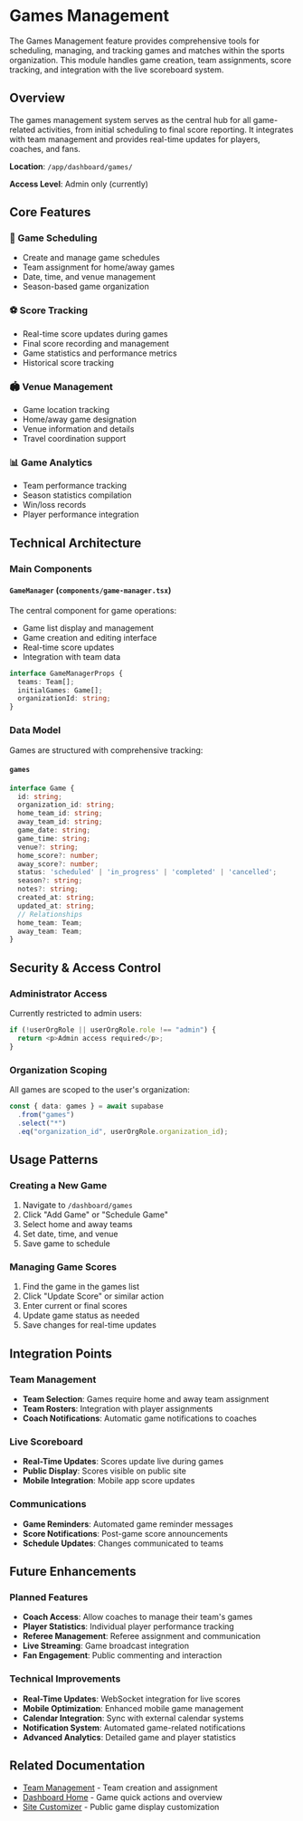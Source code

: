 # Games Management

The Games Management feature provides comprehensive tools for scheduling, managing, and tracking games and matches within the sports organization. This module handles game creation, team assignments, score tracking, and integration with the live scoreboard system.

## Overview

The games management system serves as the central hub for all game-related activities, from initial scheduling to final score reporting. It integrates with team management and provides real-time updates for players, coaches, and fans.

**Location**: `/app/dashboard/games/`

**Access Level**: Admin only (currently)

## Core Features

### 📅 Game Scheduling
- Create and manage game schedules
- Team assignment for home/away games
- Date, time, and venue management
- Season-based game organization

### ⚽ Score Tracking
- Real-time score updates during games
- Final score recording and management
- Game statistics and performance metrics
- Historical score tracking

### 🏟️ Venue Management
- Game location tracking
- Home/away game designation
- Venue information and details
- Travel coordination support

### 📊 Game Analytics
- Team performance tracking
- Season statistics compilation
- Win/loss records
- Player performance integration

## Technical Architecture

### Main Components

#### `GameManager` (`components/game-manager.tsx`)
The central component for game operations:
- Game list display and management
- Game creation and editing interface
- Real-time score updates
- Integration with team data

```typescript
interface GameManagerProps {
  teams: Team[];
  initialGames: Game[];
  organizationId: string;
}
```

### Data Model

Games are structured with comprehensive tracking:

#### `games`
```typescript
interface Game {
  id: string;
  organization_id: string;
  home_team_id: string;
  away_team_id: string;
  game_date: string;
  game_time: string;
  venue?: string;
  home_score?: number;
  away_score?: number;
  status: 'scheduled' | 'in_progress' | 'completed' | 'cancelled';
  season?: string;
  notes?: string;
  created_at: string;
  updated_at: string;
  // Relationships
  home_team: Team;
  away_team: Team;
}
```

## Security & Access Control

### Administrator Access
Currently restricted to admin users:
```typescript
if (!userOrgRole || userOrgRole.role !== "admin") {
  return <p>Admin access required</p>;
}
```

### Organization Scoping
All games are scoped to the user's organization:
```typescript
const { data: games } = await supabase
  .from("games")
  .select("*")
  .eq("organization_id", userOrgRole.organization_id);
```

## Usage Patterns

### Creating a New Game
1. Navigate to `/dashboard/games`
2. Click "Add Game" or "Schedule Game"
3. Select home and away teams
4. Set date, time, and venue
5. Save game to schedule

### Managing Game Scores
1. Find the game in the games list
2. Click "Update Score" or similar action
3. Enter current or final scores
4. Update game status as needed
5. Save changes for real-time updates

## Integration Points

### Team Management
- **Team Selection**: Games require home and away team assignment
- **Team Rosters**: Integration with player assignments
- **Coach Notifications**: Automatic game notifications to coaches

### Live Scoreboard
- **Real-Time Updates**: Scores update live during games
- **Public Display**: Scores visible on public site
- **Mobile Integration**: Mobile app score updates

### Communications
- **Game Reminders**: Automated game reminder messages
- **Score Notifications**: Post-game score announcements
- **Schedule Updates**: Changes communicated to teams

## Future Enhancements

### Planned Features
- **Coach Access**: Allow coaches to manage their team's games
- **Player Statistics**: Individual player performance tracking
- **Referee Management**: Referee assignment and communication
- **Live Streaming**: Game broadcast integration
- **Fan Engagement**: Public commenting and interaction

### Technical Improvements
- **Real-Time Updates**: WebSocket integration for live scores
- **Mobile Optimization**: Enhanced mobile game management
- **Calendar Integration**: Sync with external calendar systems
- **Notification System**: Automated game-related notifications
- **Advanced Analytics**: Detailed game and player statistics

## Related Documentation
- [Team Management](../admin/teams/README.md) - Team creation and assignment
- [Dashboard Home](../README.md) - Game quick actions and overview
- [Site Customizer](../site-customizer/README.md) - Public game display customization